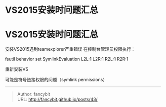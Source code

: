 # VS2015安装时问题汇总

<div class="header"><h1 class="single-title animate__animated animate__pulse animate__faster">VS2015安装时问题汇总</h1></div>

<div class="content" id="content"><p>安装VS2015遇到teamexplorer严重错误 在控制台管理员权限执行：</p><p>fsutil behavior set SymlinkEvaluation L2L:1 L2R:1 R2L:1 R2R:1</p><p>重新安装VS</p><p></p><p>可能是符号链接权限的问题（symlink permissions）</p><!-- raw HTML omitted --></div>



---

> Author: fancybit  
> URL: http://fancybit.github.io/posts/43/  

